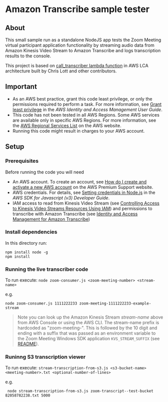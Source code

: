 # Amazon Transcribe sample tester

## About

This small sample run as a standalone NodeJS app tests the Zoom Meeting virtual participant application functionality by streaming audio data from Amazon Kinesis Video Stream to Amazon Transcribe and logs transcription results to the console.

This project is based on [call_transcriber lambda function](https://github.com/aws-samples/amazon-transcribe-live-call-analytics/tree/develop/lca-chimevc-stack/lambda_functions/call_transcriber) in AWS LCA architecture built by Chris Lott and other contributors.

## Important

- As an AWS best practice, grant this code least privilege, or only the
  permissions required to perform a task. For more information, see
  [Grant least privilege](https://docs.aws.amazon.com/IAM/latest/UserGuide/best-practices.html#grant-least-privilege)
  in the *AWS Identity and Access Management User Guide*.
- This code has not been tested in all AWS Regions. Some AWS services are
  available only in specific AWS Regions. For more information, see the
  [AWS Regional Services List](https://aws.amazon.com/about-aws/global-infrastructure/regional-product-services/)
  on the AWS website.
- Running this code might result in charges to your AWS account.

## Setup

### Prerequisites
Before running the code you will need

* An AWS account. To create an account, see [How do I create and activate a new AWS account](https://aws.amazon.com/premiumsupport/knowledge-center/create-and-activate-aws-account/) on the AWS Premium Support website.
* AWS credentials. For details, see  [Setting credentials in Node.js](https://docs.aws.amazon.com/sdk-for-javascript/v3/developer-guide/setting-credentials-node.html) in the *AWS SDK for Javascript (v3) Developer Guide*.
* IAM access to read from Kinesis Video Stream (see [Controlling Access to Kinesis Video Streams Resources Using IAM](https://docs.aws.amazon.com/kinesisvideostreams/latest/dg/how-iam.html)) and permissions to transcribe with Amazon Transcribe (see [Identity and Access Management for Amazon Transcribe](https://docs.aws.amazon.com/transcribe/latest/dg/security-iam.html))

### Install dependencies
In this directory run:

```
npm install node -g
npm install
```

### Running the live transcriber code
To run execute: `node zoom-consumer.js <zoom-meeting-number> <stream-name>`

e.g.

```
node zoom-consumer.js 1111222233 zoom-meeting-1111222233-example-stream
```
> Note you can look up the Amazon Kinesis Stream *stream-name* above from AWS Console or using the AWS CLI.  The stream-name prefix is hardcoded as "zoom-meeting-". This is followed by the 10 digit <zoom-meeting-number> and ending with a suffix that was passed as an environment variable to the Zoom Meeting Windows SDK application `KVS_STREAM_SUFFIX` (see [README](../README.md#set-environment-variables)).

### Runinng S3 transcription viewer
To run execute: `stream-transcription-from-s3.js <s3-bucket-name> <meeting-number>.txt <optional-number-of-lines>`

e.g.
```
 node stream-transcription-from-s3.js zoom-transcript--test-bucket 82058782238.txt 5000
```
